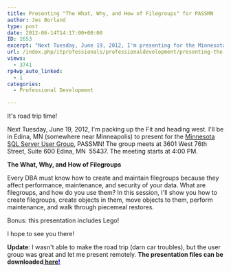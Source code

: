 ```yaml
---
title: Presenting "The What, Why, and How of Filegroups" for PASSMN
author: Jes Borland
type: post
date: 2012-06-14T14:17:00+00:00
ID: 1653
excerpt: "Next Tuesday, June 19, 2012, I'm presenting for the Minnesota SQL Server User Group, PASSMN!"
url: /index.php/itprofessionals/professionaldevelopment/presenting-the-what-why-and/
views:
  - 3741
rp4wp_auto_linked:
  - 1
categories:
  - Professional Development

---
```

It's road trip time!

Next Tuesday, June 19, 2012, I'm packing up the Fit and heading west. I'll be in Edina, MN (somewhere near Minneapolis) to present for the [Minnesota SQL Server User Group][1], PASSMN! The group meets at 3601 West 76th Street, Suite 600 Edina, MN  55437. The meeting starts at 4:00 PM.

**The What, Why, and How of Filegroups** 

Every DBA must know how to create and maintain filegroups because they affect performance, maintenance, and security of your data. What are filegroups, and how do you use them? In this session, I'll show you how to create filegroups, create objects in them, move objects to them, perform maintenance, and walk through piecemeal restores.

Bonus: this presentation includes Lego!

I hope to see you there!

**Update**: I wasn't able to make the road trip (darn car troubles), but the user group was great and let me present remotely. **The presentation files can be downloaded<span style="color: #0000ee;"><span style="text-decoration: underline;"> <a href="/media/users/grrlgeek/PASSMN 20120619-1.zip">here</a>! </span></span>**

 [1]: http://minnesota.sqlpass.org/